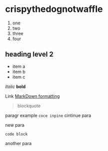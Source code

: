 # crispythedognotwaffle
1. one
2. two
3. three
4. four

## heading level 2
- item a
- item b
- item c

*italic* **bold**

Link [MarkDown formatting](https://daringfireball.net/projects/markdown/)

> blockquote

paragr example `coce inpine`
cintinue para

new para

```
code block
```

another para
